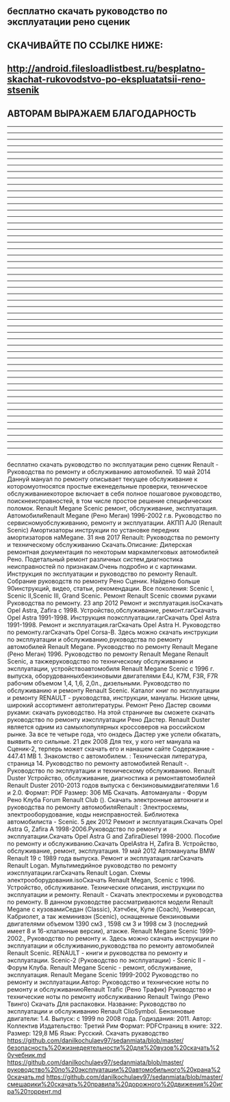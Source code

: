 бесплатно скачать руководство по эксплуатации рено сценик
--------------------------------------------------
СКАЧИВАЙТЕ ПО ССЫЛКЕ НИЖЕ:
--------------------------------------------------
http://android.filesloadlistbest.ru/besplatno-skachat-rukovodstvo-po-ekspluatatsii-reno-stsenik
--------------------------------------------------
АВТОРАМ ВЫРАЖАЕМ БЛАГОДАРНОСТЬ
--------------------------------------------------
--------------------------------------------------
--------------------------------------------------
--------------------------------------------------
--------------------------------------------------
--------------------------------------------------
--------------------------------------------------
--------------------------------------------------
--------------------------------------------------
--------------------------------------------------
--------------------------------------------------
--------------------------------------------------
--------------------------------------------------
--------------------------------------------------
--------------------------------------------------
--------------------------------------------------
--------------------------------------------------
--------------------------------------------------
--------------------------------------------------
--------------------------------------------------
--------------------------------------------------
--------------------------------------------------
--------------------------------------------------
--------------------------------------------------
--------------------------------------------------
--------------------------------------------------
--------------------------------------------------
--------------------------------------------------
--------------------------------------------------
--------------------------------------------------
--------------------------------------------------
--------------------------------------------------
--------------------------------------------------
--------------------------------------------------
--------------------------------------------------
--------------------------------------------------
--------------------------------------------------
--------------------------------------------------
--------------------------------------------------
--------------------------------------------------
--------------------------------------------------
--------------------------------------------------
--------------------------------------------------
--------------------------------------------------
--------------------------------------------------
--------------------------------------------------
--------------------------------------------------
--------------------------------------------------
--------------------------------------------------
--------------------------------------------------
--------------------------------------------------
--------------------------------------------------
--------------------------------------------------
бесплатно скачать руководство по эксплуатации рено сценик Renault - Руководства по ремонту и обслуживанию автомобилей. 10 май 2014  Даннуй мануал по ремонту описывает текущее обслуживание к которомуотносятся простые еженедельные проверки, техническое обслуживаниекоторое включает в себя полное пошаговое руководство, поискнеисправностей, в том числе простое решение специфических поломок. Renault Megane  Scenic  ремонт, обслуживание, эксплуатация. АвтомобилиRenault Megane (Рено Меган) 1996-2002 г.в.  Руководство по сервисномуобслуживанию, ремонту и эксплуатации. АКПП AJ0 (Renault Scenic) Амортизаторы  инструкции по установке передних амортизаторов наMegane. 31 янв 2017  Renault: Руководства по ремонту и техническому обслуживанию Скачать.Описание: Дилерская ремонтная документация по некоторым маркамлегковых автомобилей Рено. Подетальный ремонт различных систем,диагностика неисправностей по признакам.Очень подробно и с картинками. Инструкция по эксплуатации и руководство по ремонту Renault. Собрание руководств по ремонту Рено Сценик. Найдено больше 90инструкций, видео, статьи, рекомендации. Все поколения: Scenic I, Scenic II,Scenic III, Grand Scenic. Ремонт Renault Scenic своими руками  Руководства по ремонту. 23 апр 2012  Ремонт и эксплуатация.isoСкачать Opel Astra, Zafira с 1998. Устройство,обслуживание, ремонт.rarСкачать Opel Astra 1991-1998. Инструкция поэксплуатации.rarСкачать Opel Astra 1991-1998. Ремонт и эксплуатация.rarСкачать Opel Astra H. Руководство по ремонту.rarСкачать Opel Corsa-B. Здесь можно скачать инструкции по эксплуатации и обслуживанию,руководства по ремонту автомобилей Renault Megane. Руководство по ремонту Renault Megane (Рено Меган) 1996. Руководство по ремонту Renault Megane  Renault Scenic, а такжеруководство по техническому обслуживанию и эксплуатации, устройствоавтомобиля Renault Megane  Scenic с 1996 г. выпуска, оборудованныхбензиновыми двигателями E4J, K7M, F3R, F7R рабочим объемом 1,4, 1,6, 2,0л., дизельными. Руководство по обслуживанию и ремонту Renault Scenic. Каталог книг по эксплуатации и ремонту RENAULT - руководства, инструкции, мануалы. Низкие цены, широкий ассортимент автолитературы. Ремонт Рено Дастер своими руками: скачать руководство. На этой страничке вы сможете скачать руководство по ремонту иэксплуатации Рено Дастер. Renault Duster является одним из самыхпопулярных кроссоверов на российском рынке. За все те четыре года, что онздесь Дастер уже успели обкатать, выявить его сильные.
21 дек 2008  Для тех, у кого нет мануала на Сценик-2, терперь может скачать его и нанашем сайте Содержание - 447.41 MB 1. Знакомство с автомобилем. : Техническая литература, страница 14. Руководство по ремонту автомобилей Renault -. Руководство по эксплуатации и техническому обслуживанию. Renault Duster Устройство, обслуживание, диагностика и ремонтавтомобилей Renault Duster 2010-2013 годов выпуска с бензиновымидвигателями 1.6 и 2.0. Формат: PDF Размер: 306 МБ Скачать. Автомануалы - Форум Рено Клуба  Forum Renault Club (). Скачать электронные автокниги и руководства по ремонту автомобиляRenault : Электросхемы, электрооборудование, коды неисправностей. Библиотека автомобилиста - Scenic. 5 дек 2012  Ремонт и эксплуатация.Скачать Opel Astra G, Zafira A 1998-2006.Руководство по ремонту и эксплуатации.Скачать Opel Astra G and ZafiraDiesel 1998-2000. Пособие по ремонту и обслуживанию.Скачать OpelAstra H, Zafira В. Устройство, обслуживание, ремонт, эксплуатация. 19 май 2012  Автомануалы BMW Renault 19 с 1989 года выпуска. Ремонт и эксплуатация.rarСкачать Renault Logan. Mультимедийное руководство по ремонту иэксплуатации.rarСкачать Renault Logan. Схемы электрооборудования.isoСкачать Renault Megan, Scenic с 1996. Устройство, обслуживание. Технические описания, инструкции по эксплуатации и ремонту. Renault - Скачать электросхемы и руководства по ремонту. В данном руководстве рассматриваются модели Renault Megane с кузовамиСедан (Classic), Хэтчбек, Купе (Coach), Универсал, Кабриолет, а так жеминивэн (Scenic), оснащенные бензиновыми двигателями объемом 1390 см3 , 1598 см 3 и 1998 см 3 (последний имеет 8  и 16-клапанные версии), атакже. Renault Megane Scenic 1999-2002., Руководство по ремонту и. Здесь можно скачать инструкции по эксплуатации и обслуживанию,руководства по ремонту автомобилей Renault Scenic.
RENAULT - книги и руководства по ремонту и эксплуатации. Scenic-2 (Руководство по эксплуатации) - Scenic II - Форум Клуба. Renault Megane  Scenic - ремонт, обслуживание, эксплуатация. Renault Megane Scenic 1999-2002 Руководство по ремонту и эксплуатации.Автор:  Руководство и технические ноты по ремонту и обслуживаниюRenault Trafic (Рено Трафик) Руководство и технические ноты по ремонту иобслуживанию Renault Twingo (Рено Твинго) Скачать Для распаковки. Название: Руководство по эксплуатации и обслуживанию Renault ClioSymbol. Бензиновые двигатели: 1.4. Выпуск: с 1999 по 2008 года. Годиздания: 2011. Автор: Коллектив Издательство: Третий Рим Формат: PDFСтраниц в книге: 322. Размер: 129,8 МБ Язык: Русский. Скачать рукаводство
https://github.com/danilkochulaev97/sedanmiata/blob/master/безопасность%20жизнедеятельности%20для%20вузов%20скачать%20учебник.md
https://github.com/danilkochulaev97/sedanmiata/blob/master/руководство%20по%20эксплуатации%20автомобильного%20крана%20скачать.md
https://github.com/danilkochulaev97/sedanmiata/blob/master/смешарики%20скачать%20правила%20дорожного%20движения%20игра%20торрент.md